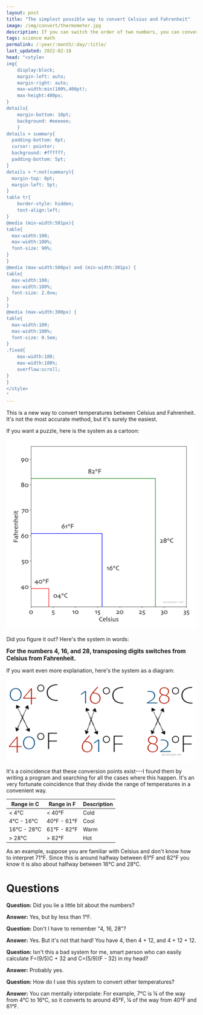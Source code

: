 ```yaml
---
layout: post
title: "The simplest possible way to convert Celsius and Fahrenheit"
image: /img/convert/thermometer.jpg
description: If you can switch the order of two numbers, you can convert temperatures.
tags: science math
permalink: /:year/:month/:day/:title/
last_updated: 2022-02-18
head: "<style>
img{
    display:block;
    margin-left: auto;
    margin-right: auto;
    max-width:min(100%,400pt);
    max-height:400px;
}
details{
    margin-bottom: 10pt;
    background: #eeeeee;
    }
details > summary{
  padding-bottom: 0pt;
  cursor: pointer;
  background: #ffffff;
  padding-bottom: 5pt;
}
details > *:not(summary){
  margin-top: 0pt;
  margin-left: 5pt;
}
table tr{
    border-style: hidden;
    text-align:left;
}
@media (min-width:501px){
table{
  max-width:100;
  max-width:100%;
  font-size: 90%;
}
}
@media (max-width:500px) and (min-width:301px) {
table{
  max-width:100;
  max-width:100%;
  font-size: 2.8vw;
}
}
@media (max-width:300px) {
table{
  max-width:100;
  max-width:100%;
  font-size: 0.5em;
}
.fixed{
    max-width:100;
    max-width:100%;
    overflow:scroll;
}
}
</style>
"
---
```


This is a new way to convert temperatures between Celsius and Fahrenheit. It's not the most accurate method, but it's surely the easiest.

If you want a puzzle, here is the system as a cartoon:

![conversion as lines](/img/convert/convert.svg)

Did you figure it out? Here's the system in words:

<span style="font-size:110%; font-weight:bold;">For the numbers 4, 16, and 28, transposing digits switches from Celsius from Fahrenheit.</span>

If you want even more explanation, here's the system as a diagram:

![conversion as transposition](/img/convert/transpose.svg)

It's a coincidence that these conversion points exist---I found them by writing a program and searching for all the cases where this happen. It's an very fortunate coincidence that they divide the range of temperatures in a convenient way.

Range in C | Range in F | Description
-|-|-
< 4°C | < 40°F | Cold
4°C - 16°C | 40°F - 61°F | Cool
16°C - 28°C | 61°F - 82°F | Warm
> 28°C | > 82°F | Hot

As an example, suppose you are familiar with Celsius and don't know how to interpret 71°F. Since this is around halfway between 61°F and 82°F you know it is also about halfway between 16°C and 28°C.

# Questions

**Question:** Did you lie a little bit about the numbers?

**Answer:** Yes, but by less than 1°F.

**Question:** Don't I have to remember "4, 16, 28"?

**Answer:** Yes. But it's not that hard! You have 4, then 4 + 12, and 4 + 12 + 12.

**Question:** Isn't this a bad system for me, smart person who can easily calculate F=(9/5)C + 32 and C=(5/9)(F - 32) in my head?

**Answer:** Probably yes.

**Question:** How do I use this system to convert other temperatures?

**Answer:** You can mentally interpolate: For example, 7°C is ¼ of the way from 4°C to 16°C, so it converts to around 45°F, ¼ of the way from 40°F and 61°F.
